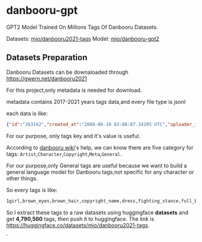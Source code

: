 # danbooru-gpt
GPT2 Model Trained On Millions Tags Of Danbooru Datasets.

Datasets: [mio/danbooru2021-tags](https://huggingface.co/datasets/mio/danbooru2021-tags)
Model: [mio/danbooru-gpt2](https://huggingface.co/mio/danbooru-gpt2)

## Datasets Preparation

Danbooru Datasets can be downaloaded through https://gwern.net/danbooru2021

For this project,only metadata is needed for download.

metadata contains 2017-2021 years tags data,and every file type is jsonl 

each data is like:
```json
{"id":"263162","created_at":"2008-06-10 03:08:07.34205 UTC","uploader_id":"65792","score":"1","source":"","md5":"9a0f9e0f08907d12b7d08e46047ae4d8","last_commented_at":"1970-01-01 00:00:00 UTC","rating":"s","image_width":"797","image_height":"794","is_note_locked":false,"file_ext":"jpg","last_noted_at":"1970-01-01 00:00:00 UTC","is_rating_locked":false,"parent_id":"0","has_children":false,"approver_id":"1309","file_size":"110256","is_status_locked":false,"up_score":"1","down_score":"0","is_pending":false,"is_flagged":false,"is_deleted":false,"updated_at":"2016-04-23 14:32:09.52181 UTC","is_banned":false,"pixiv_id":"0","tags":[{"id":"540830","name":"1boy","category":"0"},{"id":"470575","name":"1girl","category":"0"},{"id":"16751","name":"bangs","category":"0"},{"id":"537684","name":"blunt_bangs","category":"0"},{"id":"16867","name":"brown_hair","category":"0"},{"id":"488","name":"flute","category":"0"},{"id":"454933","name":"hair_bun","category":"0"},{"id":"446622","name":"hime_cut","category":"0"},{"id":"464564","name":"instrument","category":"0"},{"id":"1707","name":"japanese_clothes","category":"0"},{"id":"395796","name":"kakinouchi_narumi","category":"1"},{"id":"576631","name":"larva_(vampire_princess_miyu)","category":"4"},{"id":"13197","name":"long_hair","category":"0"},{"id":"1797","name":"mask","category":"0"},{"id":"1287928","name":"miyu_(vampire_princess_miyu)","category":"4"},{"id":"464575","name":"ribbon","category":"0"},{"id":"15189","name":"vampire_princess_miyu","category":"3"},{"id":"89189","name":"yellow_eyes","category":"0"}],"pools":[],"favs":["15115","159766","23892"]}
```
For our purpose, only tags key and it's value is useful.

According to [danbooru wiki](https://danbooru.donmai.us/wiki_pages/help:tags)'s help, we can know there are five category for tags: `Artist`,`Character`,`Copyright`,`Meta`,`General`.

For our purpose,only General tags are useful because we want to build a general language model for Danbooru tags,not specific for any character or other things.

So every tags is like:
```txt
1girl,brown_eyes,brown_hair,copyright_name,dress,fighting_stance,full_body,green_eyes,looking_at_viewer,red_dress,short_hair,solo,text_focus
```

So I extract these tags to a raw datasets using huggingface **datasets** and get **4,790,560** tags, then push it to huggingface. The link is https://huggingface.co/datasets/mio/danbooru2021-tags.


`
